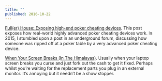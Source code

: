 ```yaml
---
title: ""
published: 2016-10-22
---
```




<a href="https://www.elie.net/blog/security/fuller-house-exposing-high-end-poker-cheating-devices" target="_blank">Full(er) House: Exposing high-end poker cheating devices</a>. This post exposes how real-world highly advanced poker cheating devices work.  In 2015, I stumbled upon a post in an underground forum, discussing how someone was ripped off at a poker table by a very advanced poker cheating device.




<a href="http://tombh.co.uk/when-your-screen-breaks-in-the-himalayas" target="_blank">When Your Screen Breaks (In The Himalayas)</a>. Usually when your laptop screen breaks you curse and just fork out the cash to get it fixed. Perhaps whilst you’re waiting for the replacement parts you plug in an external monitor. It’s annoying but it needn’t be a show stopper.


